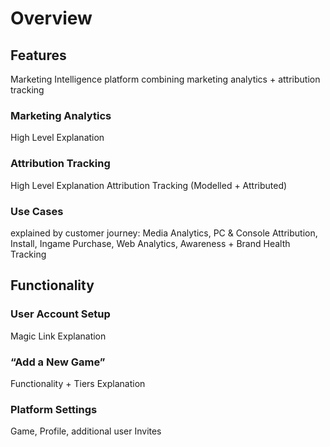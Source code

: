 # Overview

## Features

Marketing Intelligence platform combining marketing analytics + attribution tracking

### Marketing Analytics

High Level Explanation 

### Attribution Tracking

High Level Explanation Attribution Tracking (Modelled + Attributed)

### Use Cases

explained by customer journey: Media Analytics, PC & Console Attribution, Install, Ingame Purchase, Web Analytics, Awareness + Brand Health Tracking

## Functionality

### User Account Setup 

Magic Link Explanation

### “Add a  New Game” 

Functionality + Tiers Explanation

### Platform Settings 

Game, Profile, additional user Invites
